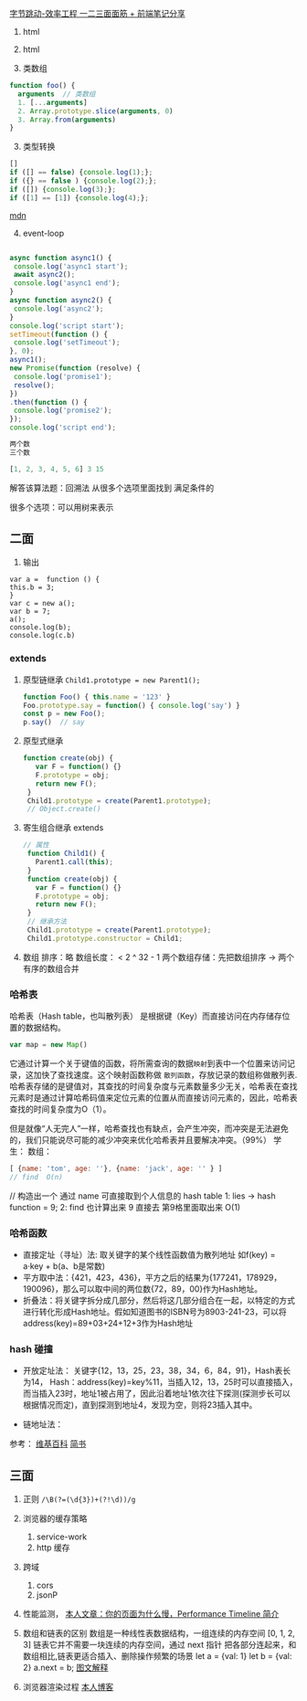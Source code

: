 [字节跳动-效率工程 一二三面面筋 + 前端笔记分享](https://www.nowcoder.com/discuss/337035)

1. html

1. html

2. 类数组
```js
function foo() {
  arguments  // 类数组
  1. [...arguments]
  2. Array.prototype.slice(arguments, 0)
  3. Array.from(arguments)
}
```


3. 类型转换

```js
[]
if ([] == false) {console.log(1);};
if ({} == false ) {console.log(2);};
if ([]) {console.log(3);};
if ([1] == [1]) {console.log(4);};
```
[mdn](https://developer.mozilla.org/zh-CN/docs/Web/JavaScript/Equality_comparisons_and_sameness)

4. event-loop

```js

async function async1() {
 console.log('async1 start');
 await async2();
 console.log('async1 end');
}
async function async2() {
 console.log('async2');
}
console.log('script start');
setTimeout(function () {
 console.log('setTimeout');
}, 0);
async1();
new Promise(function (resolve) {
 console.log('promise1');
 resolve();
})
.then(function () {
 console.log('promise2');
});
console.log('script end');
```



```js
两个数
三个数

[1, 2, 3, 4, 5, 6] 3 15 
```
解答该算法题：回溯法
从很多个选项里面找到 满足条件的

很多个选项：可以用树来表示


## 二面
1. 输出
```JS
var a =  function () {
this.b = 3;
}
var c = new a();
var b = 7;
a();
console.log(b);
console.log(c.b)
```

### extends
1. 原型链继承
   `Child1.prototype = new Parent1();`
   ```js
   function Foo() { this.name = '123' }
   Foo.prototype.say = function() { console.log('say') }
   const p = new Foo();
   p.say()  // say
   ```
2. 原型式继承
   ```js
   function create(obj) {
      var F = function() {}
      F.prototype = obj;
      return new F();
    }
    Child1.prototype = create(Parent1.prototype);
    // Object.create()
    ```
3. 寄生组合继承  extends
   ```js
   // 属性
    function Child1() {
      Parent1.call(this);
    }
    function create(obj) {
      var F = function() {}
      F.prototype = obj;
      return new F();
    }
    // 继承方法
    Child1.prototype = create(Parent1.prototype);
    Child1.prototype.constructor = Child1;
    ```

4. 数组
   排序：略
   数组长度： <  2 ^ 32 - 1
   两个数组存储：先把数组排序  -> 两个有序的数组合并

### 哈希表
哈希表（Hash table，也叫散列表）
是根据键（Key）而直接访问在内存储存位置的数据结构。
```js
var map = new Map()
```
它通过计算一个关于键值的函数，将所需查询的数据`映射`到表中一个位置来访问记录，这加快了查找速度。这个映射函数称做 `散列函数`，存放记录的数组称做散列表.
哈希表存储的是键值对，其查找的时间复杂度与元素数量多少无关，哈希表在查找元素时是通过计算哈希码值来定位元素的位置从而直接访问元素的，因此，哈希表查找的时间复杂度为O（1）。

但是就像“人无完人”一样，哈希查找也有缺点，会产生冲突，而冲突是无法避免的，我们只能说尽可能的减少冲突来优化哈希表并且要解决冲突。（99%）
学生：
数组：

```js
[ {name: 'tom', age: ''}, {name: 'jack', age: '' } ]
// find  O(n)
```

// 构造出一个 通过 name 可直接取到个人信息的 hash table
1: lies  -> hash function = 9;
2: find 也计算出来 9 直接去 第9格里面取出来   O(1)

### 哈希函数
 
- 直接定址（寻址）法: 取关键字的某个线性函数值为散列地址 如f(key) = a·key + b(a、b是常数)
- 平方取中法：{421，423，436}，平方之后的结果为{177241，178929，190096}，那么可以取中间的两位数{72，89，00}作为Hash地址。
- 折叠法：将关键字拆分成几部分，然后将这几部分组合在一起，以特定的方式进行转化形成Hash地址。假如知道图书的ISBN号为8903-241-23，可以将address(key)=89+03+24+12+3作为Hash地址




### hash 碰撞

- 开放定址法：
  关键字{12，13，25，23，38，34，6，84，91}，Hash表长为14，
  Hash：address(key)=key%11，当插入12，13，25时可以直接插入，而当插入23时，地址1被占用了，因此沿着地址1依次往下探测(探测步长可以根据情况而定)，直到探测到地址4，发现为空，则将23插入其中。

- 链地址法：
  
参考：
[维基百科](https://zh.wikipedia.org/wiki/%E5%93%88%E5%B8%8C%E8%A1%A8)
[简书](https://www.jianshu.com/p/de33dc676a3f)


## 三面
1. 正则
   `/\B(?=(\d{3})+(?!\d))/g`

2. 浏览器的缓存策略
   1. service-work
   2. http 缓存
3. 跨域
   1. cors
   2. jsonP
4. 性能监测，
   [本人文章：你的页面为什么慢，Performance Timeline 简介](https://juejin.im/post/5df3575751882512302db3d5#comment)

5. 数组和链表的区别
   数组是一种线性表数据结构，一组连续的内存空间
   [0, 1, 2, 3]
   链表它并不需要一块连续的内存空间，通过 next 指针 把各部分连起来，和数组相比,链表更适合插入、删除操作频繁的场景
   let a = {val: 1} let b = {val: 2}
   a.next = b;
   [图文解释](https://www.cnblogs.com/klyjb/p/11237361.html)
  
6. 浏览器渲染过程
   [本人博客](https://github.com/MengZhaoFly/blog/issues/26)





